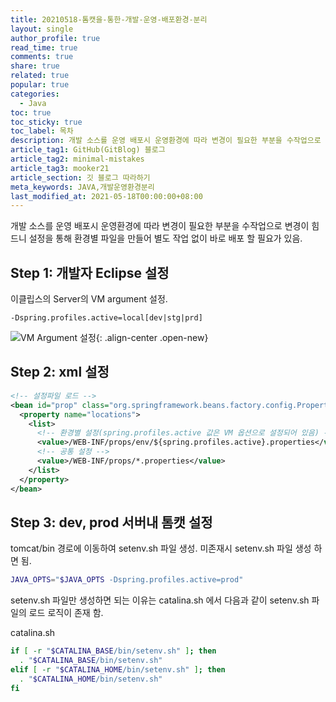 ```yaml
---
title: 20210518-톰캣을-통한-개발-운영-배포환경-분리
layout: single
author_profile: true
read_time: true
comments: true
share: true
related: true
popular: true
categories:
  - Java
toc: true
toc_sticky: true
toc_label: 목차
description: 개발 소스를 운영 배포시 운영환경에 따라 변경이 필요한 부분을 수작업으로 변경이 힘드니 설정을 통해 환경별 파일을 만들어 별도 작업 없이 바로 배포 할 필요가 있음
article_tag1: GitHub(GitBlog) 블로그
article_tag2: minimal-mistakes
article_tag3: mooker21
article_section: 깃 블로그 따라하기
meta_keywords: JAVA,개발운영환경분리
last_modified_at: 2021-05-18T00:00:00+08:00
---
```


개발 소스를 운영 배포시 운영환경에 따라 변경이 필요한 부분을 수작업으로 변경이 힘드니 설정을 통해 환경별 파일을 만들어 별도 작업 없이 바로 배포 할 필요가 있음.

## Step 1: 개발자 Eclipse 설정

이클립스의 Server의 VM argument 설정.

```
-Dspring.profiles.active=local[dev|stg|prd]
```

![VM Argument 설정](https://user-images.githubusercontent.com/83876951/119008811-74909a00-b9cd-11eb-9a6b-3d9114ef5b2f.png){: .align-center .open-new}

## Step 2: xml 설정

```xml
<!-- 설정파일 로드 -->
<bean id="prop" class="org.springframework.beans.factory.config.PropertiesFactoryBean">
  <property name="locations">
    <list>
      <!-- 환경별 설정(spring.profiles.active 값은 VM 옵션으로 설정되어 있음) -->
      <value>/WEB-INF/props/env/${spring.profiles.active}.properties</value>
      <!-- 공통 설정 -->
      <value>/WEB-INF/props/*.properties</value>
    </list>
  </property>
</bean>
```

## Step 3: dev, prod 서버내 톰캣 설정

tomcat/bin 경로에 이동하여 setenv.sh 파일 생성. 미존재시 setenv.sh 파일 생성 하면 됨.

```bash
JAVA_OPTS="$JAVA_OPTS -Dspring.profiles.active=prod"
```

setenv.sh 파일만 생성하면 되는 이유는 catalina.sh 에서 다음과 같이 setenv.sh 파일의 로드 로직이 존재 함.

catalina.sh

```bash
if [ -r "$CATALINA_BASE/bin/setenv.sh" ]; then
  . "$CATALINA_BASE/bin/setenv.sh"
elif [ -r "$CATALINA_HOME/bin/setenv.sh" ]; then
  . "$CATALINA_HOME/bin/setenv.sh"
fi
```
